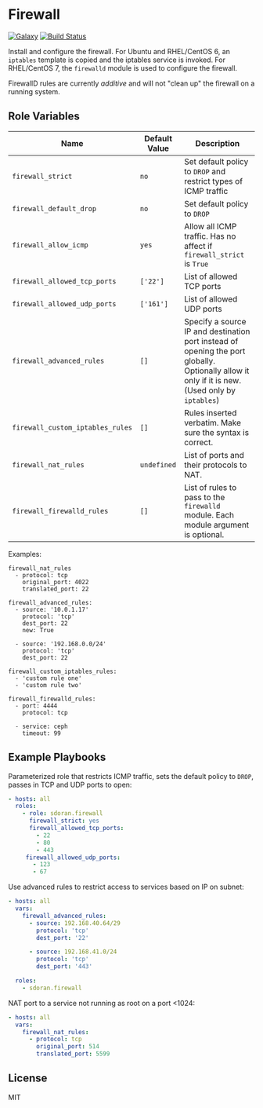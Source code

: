 Firewall
=========
[![Galaxy](https://img.shields.io/badge/galaxy-samdoran.firewall-blue.svg?style=flat)](https://galaxy.ansible.com/samdoran/firewall)
[![Build Status](https://travis-ci.org/samdoran/ansible-role-firewall.svg?branch=master)](https://travis-ci.org/samdoran/ansible-role-firewall)

Install and configure the firewall. For Ubuntu and RHEL/CentOS 6, an `iptables` template is copied and the iptables service is invoked. For RHEL/CentOS 7, the `firewalld` module is used to configure the firewall.

FirewallD rules are currently _additive_ and will not "clean up" the firewall on a running system.

Role Variables
--------------

|   Name               | Default Value | Description                                                      |
|----------------------|---------------|------------------------------------------------------------------|
| `firewall_strict`    | `no`         | Set default policy to `DROP` and restrict types of ICMP traffic  |
| `firewall_default_drop`    | `no`  | Set default policy to `DROP`  |
| `firewall_allow_icmp` | `yes` | Allow all ICMP traffic. Has no affect if `firewall_strict` is `True` |
| `firewall_allowed_tcp_ports` | `['22']` | List of allowed TCP ports |
| `firewall_allowed_udp_ports` | `['161'] `| List of allowed UDP ports |
| `firewall_advanced_rules` | `[]` | Specify a source IP and destination port instead of opening the port globally. Optionally allow it only if it is new. (Used only by `iptables`) |
| `firewall_custom_iptables_rules` | `[]` | Rules inserted verbatim. Make sure the syntax is correct. |
| `firewall_nat_rules` | `undefined` | List of ports and their protocols to NAT. |
| `firewall_firewalld_rules` | `[]` | List of rules to pass to the `firewalld` module. Each module argument is optional. |


Examples:

    firewall_nat_rules
      - protocol: tcp
        original_port: 4022
        translated_port: 22

    firewall_advanced_rules:
      - source: '10.0.1.17'
        protocol: 'tcp'
        dest_port: 22
        new: True

      - source: '192.168.0.0/24'
        protocol: 'tcp'
        dest_port: 22

    firewall_custom_iptables_rules:
      - 'custom rule one'
      - 'custom rule two'

    firewall_firewalld_rules:
      - port: 4444
        protocol: tcp

      - service: ceph
        timeout: 99

Example Playbooks
----------------

Parameterized role that restricts ICMP traffic, sets the default policy to `DROP`, passes in TCP and UDP ports to open:

```yaml
- hosts: all
  roles:
    - role: sdoran.firewall
      firewall_strict: yes
      firewall_allowed_tcp_ports:
        - 22
        - 80
        - 443
     firewall_allowed_udp_ports:
       - 123
       - 67
```

Use advanced rules to restrict access to services based on IP on subnet:

```yaml
- hosts: all
  vars:
    firewall_advanced_rules:
      - source: 192.168.40.64/29
        protocol: 'tcp'
        dest_port: '22'

      - source: 192.168.41.0/24
        protocol: 'tcp'
        dest_port: '443'

  roles:
    - sdoran.firewall
```

NAT port to a service not running as root on a port <1024:

```yaml
- hosts: all
  vars:
    firewall_nat_rules:
      - protocol: tcp
        original_port: 514
        translated_port: 5599
```

License
-------

MIT
